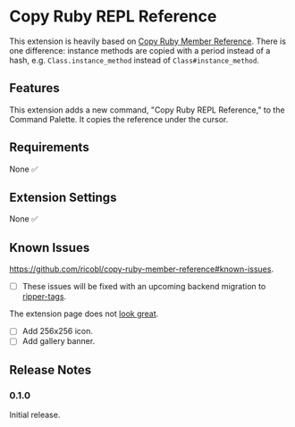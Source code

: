 # Copy Ruby REPL Reference

This extension is heavily based on [Copy Ruby Member Reference](https://github.com/ricobl/copy-ruby-member-reference). There is one difference: instance methods are copied with a period instead of a hash, e.g. `Class.instance_method` instead of `Class#instance_method`.

## Features

This extension adds a new command, "Copy Ruby REPL Reference," to the Command Palette. It copies the reference under the cursor.

## Requirements

None ✅

## Extension Settings

None ✅

## Known Issues

https://github.com/ricobl/copy-ruby-member-reference#known-issues.

- [ ] These issues will be fixed with an upcoming backend migration to [ripper-tags](https://github.com/tmm1/ripper-tags).

The extension page does not [look great](https://code.visualstudio.com/api/references/extension-manifest#marketplace-presentation-tips).

- [ ] Add 256x256 icon.
- [ ] Add gallery banner.

## Release Notes

### 0.1.0

Initial release.
